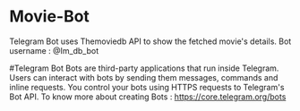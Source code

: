 # Movie-Bot
Telegram Bot uses Themoviedb API to show the fetched movie's details.
Bot username : @Im_db_bot


#Telegram Bot
Bots are third-party applications that run inside Telegram. Users can interact with bots by sending them messages, commands and inline requests. You control your bots using HTTPS requests to Telegram's Bot API.
To know more about  creating Bots : https://core.telegram.org/bots


